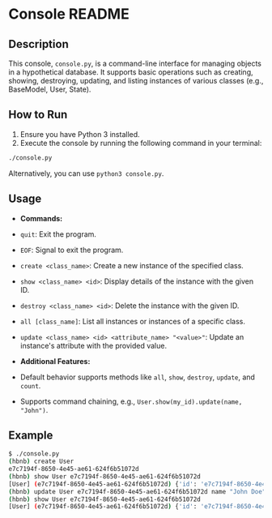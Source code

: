 # Console README

## Description
This console, `console.py`, is a command-line interface for managing objects in a hypothetical database. It supports basic operations such as creating, showing, destroying, updating, and listing instances of various classes (e.g., BaseModel, User, State).

## How to Run
1. Ensure you have Python 3 installed.
2. Execute the console by running the following command in your terminal:
```bash
./console.py
```
Alternatively, you can use `python3 console.py`.

## Usage
- **Commands:**
- `quit`: Exit the program.
- `EOF`: Signal to exit the program.
- `create <class_name>`: Create a new instance of the specified class.
- `show <class_name> <id>`: Display details of the instance with the given ID.
- `destroy <class_name> <id>`: Delete the instance with the given ID.
- `all [class_name]`: List all instances or instances of a specific class.
- `update <class_name> <id> <attribute_name> "<value>"`: Update an instance's attribute with the provided value.

- **Additional Features:**
- Default behavior supports methods like `all`, `show`, `destroy`, `update`, and `count`.
- Supports command chaining, e.g., `User.show(my_id).update(name, "John")`.

## Example
```bash
$ ./console.py
(hbnb) create User
e7c7194f-8650-4e45-ae61-624f6b51072d
(hbnb) show User e7c7194f-8650-4e45-ae61-624f6b51072d
[User] (e7c7194f-8650-4e45-ae61-624f6b51072d) {'id': 'e7c7194f-8650-4e45-ae61-624f6b51072d', 'created_at': datetime.datetime(2024, 2, 12, 10, 0, 0, 123456), 'updated_at': datetime.datetime(2024, 2, 12, 10, 0, 0, 123456)}
(hbnb) update User e7c7194f-8650-4e45-ae61-624f6b51072d name "John Doe"
(hbnb) show User e7c7194f-8650-4e45-ae61-624f6b51072d
[User] (e7c7194f-8650-4e45-ae61-624f6b51072d) {'id': 'e7c7194f-8650-4e45-ae61-624f6b51072d', 'created_at': datetime.datetime(2024, 2, 12, 10, 0, 0, 123456), 'updated_at': datetime.datetime(2024, 2, 12, 10, 0, 0, 123456), 'name': 'John Doe'}
```


